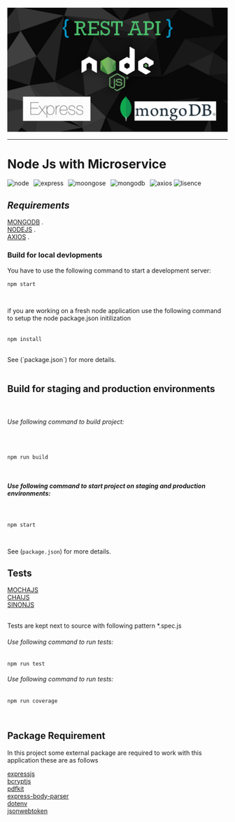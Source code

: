 ![mongo](./images/mongo.png 'mongo') 
<br/>
<hr/>

# Node Js with Microservice 

![node](https://img.shields.io/badge/v16.13.2-node-green 'node') &ensp;![express](https://img.shields.io/badge/4.18.1-express-lightgrey 'express') &ensp;![moongose](https://img.shields.io/badge/6.3.4-mongoose-red 'mongoose') &ensp;![mongodb](https://img.shields.io/badge/4.2-mongodb-brightgreen 'mongodb') &ensp;![axios](https://img.shields.io/badge/0.27.2-axios-red 'axios')
![lisence](https://img.shields.io/badge/mit-lisence-yellow 'lisence')<br/>

## _Requirements_ <br />
[MONGODB](https://www.mongodb.com/cloud/atlas "mongodb") \. <br/>
[NODEJS](https://nodejs.org "nodejs") \. <br/>
[AXIOS](https://axios-http.com 'axios') \. <br/>

### Build for local devlopments <br/>

You have to use the following command to start a development server:

```
npm start
```
<br/>

if you are working on a fresh node application use the following command to setup the node package.json initilization <br/>
<br/>

```
npm install
```
<br/>
See (`package.json`) for more details. <br/><br/>

## Build for staging and production environments
<br/>


###### Use following command to build project:
<br/>

```
npm run build
```

<br/>


##### Use following command to start project on staging and production environments:
<br/>

```
npm start
```

<br/>

See (`package.json`) for more details. <br/>

## Tests <br/>

[MOCHAJS](https://mochajs.org/ 'mocha') <br/>
[CHAIJS](https://chaijs.org/ 'chai')<br/>
[SINONJS](https://sinonjs.org/ 'sinon')<br/>
<br/>

Tests are kept next to source with following pattern *.spec.js
<br/>

###### Use following command to run tests: <br/>
```
npm run test
```

###### Use following command to run tests: <br/>
```
npm run coverage
```
<br/>

## Package Requirement <br/>

In this project some external package are required to work with this application these are as follows
<br/>

[expressjs](https://expressjs.com 'expressjs')<br/>
[bcryptjs](https://www.npmjs.com/package/bcryptjs 'bcryptjs')<br/>
[pdfkit](https://www.npmjs.com/package/pdfkit-es 'pdfkit')<br/>
[express-body-parser](https://expressjs.com/en/resources/middleware/body-parser.html 'express-body-parser')<br/>
[dotenv](https://www.npmjs.com/package/dotenv 'dotenv')<br/>
[jsonwebtoken](https://www.npmjs.com/package/jsonwebtoken 'jsonwebtoken')<br/>




